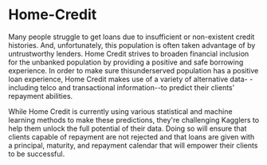 # Home-Credit

Many people struggle to get loans due to insufficient or non-existent credit histories. And, unfortunately, this population is often taken advantage of by 
untrustworthy lenders. Home Credit strives to broaden financial inclusion for the unbanked population by providing a positive and safe borrowing experience.
In order to make sure thisunderserved population has a positive loan experience, Home Credit makes use of a variety of alternative data-
-including telco and transactional information--to predict their clients' repayment abilities.

While Home Credit is currently using various statistical and machine learning methods to make these predictions, 
they're challenging Kagglers to help them unlock the full potential of their data. Doing so will ensure that clients capable of 
repayment are not rejected and that loans are given with a principal, maturity, and repayment calendar that will empower their clients to be successful.
